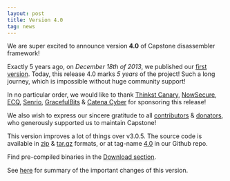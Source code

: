 ```yaml
---
layout: post
title: Version 4.0
tag: news
---
```


We are super excited to announce version **4.0** of Capstone disassembler framework!

Exactly 5 years ago, on *December 18th of 2013*, we published our [first version](http://www.capstone-engine.org/Version-1.0). Today, this release 4.0 marks *5 years* of the project! Such a long journey, which is impossible without huge community support!

In no particular order, we would like to thank [Thinkst Canary](https://canary.tools), [NowSecure](https://www.nowsecure.com), [ECQ](https://e-cq.net), [Senrio](https://senr.io), [GracefulBits](https://gracefulbits.com/) & [Catena Cyber](https://catenacyber.fr) for sponsoring this release!

We also wish to express our sincere gratitude to all [contributors](https://github.com/aquynh/capstone/graphs/contributors) & [donators](donate), who generously supported
us to maintain Capstone!

This version improves a lot of things over v3.0.5. The source code is available in [zip](https://github.com/aquynh/capstone/archive/4.0.zip) & [tar.gz](https://github.com/aquynh/capstone/archive/4.0.tar.gz) formats, or at tag-name [4.0](https://github.com/aquynh/capstone/releases/tag/4.0) in our Github repo.

Find pre-compiled binaries in the [Download section](download.html).

See [here](Version-4.0-changelog) for summary of the important changes of this version.
